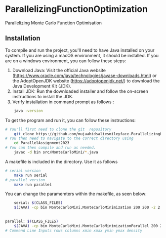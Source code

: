 # ParallelizingFunctionOptimization
Parallelizing Monte Carlo Function Optimisation

## Installation

To compile and run the project, you'll need to have Java installed on your system. If you are using a macOS environment, it should be installed. If you are on a windows environment, you can follow these steps:

1. Download Java: Visit the official Java website (https://www.oracle.com/java/technologies/javase-downloads.html) or the AdoptOpenJDK website (https://adoptopenjdk.net/) to download the Java Development Kit (JDK).
2. Install JDK: Run the downloaded installer and follow the on-screen instructions to install the JDK.
3. Verify installation in command prompt as follows : 

```bash 
    java -version 
```

To get the program and run it, you can follow these instructions: 


```bash 
# You'll first need to clone the git  repository
    git clone https://github.com/mujaahidsaliesmileyface.ParallelizingFunctionOptimization
# You then need to navigate to the correct directory using 
    cd ParallelAssignment2023
# You can then compile and run as needed. 
    javac -d bin src/MonteCarloMini/*.java
```

A makefile is included in the directory. Use it as follows 
```bash 
# serial version
    make run serial
# parallel version
    make run parallel
```
You can change the paramemters within the makefile, as seen below: 
```bash 
    serial: $(CLASS_FILES)
	$(JAVA) -cp bin MonteCarloMini.MonteCarloMinimization 200 200 -2 2 -2 2 0.5
	
	
parallel: $(CLASS_FILES)
	$(JAVA) -cp bin MonteCarloMini.MonteCarloMinimizationParallel 200 200 -2 2 -2 2 0.5
# Command Line Inputs rows columns xmin xmax ymin ymax density
```